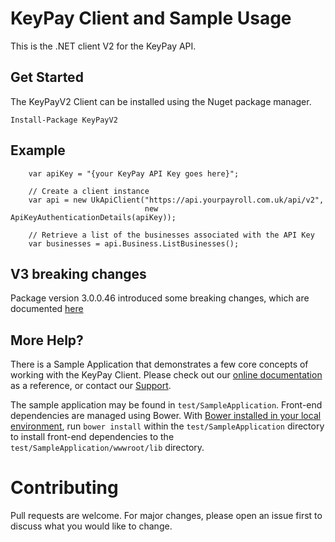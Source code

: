 # KeyPay Client and Sample Usage

This is the .NET client V2 for the KeyPay API.

## Get Started

The KeyPayV2 Client can be installed using the Nuget package manager.

```
Install-Package KeyPayV2
```

## Example

```
	var apiKey = "{your KeyPay API Key goes here}";
	
	// Create a client instance
	var api = new UkApiClient("https://api.yourpayroll.com.uk/api/v2",
                              new ApiKeyAuthenticationDetails(apiKey));

	// Retrieve a list of the businesses associated with the API Key
	var businesses = api.Business.ListBusinesses();
```

## V3 breaking changes

Package version 3.0.0.46 introduced some breaking changes, which are documented [here](V3BreakingChanges.md)

## More Help?

There is a Sample Application that demonstrates a few core concepts of working with the KeyPay Client. Please check out our [online documentation](http://api.keypay.com.au/) as a reference, or contact our [Support](https://keypay.com.au/contact).

The sample application may be found in `test/SampleApplication`. Front-end dependencies are managed using Bower. With [Bower installed in your local environment](https://bower.io/#install-bower), run `bower install` within the `test/SampleApplication` directory to install front-end dependencies to the `test/SampleApplication/wwwroot/lib` directory.

# Contributing

Pull requests are welcome. For major changes, please open an issue first to discuss what you would like to change.
